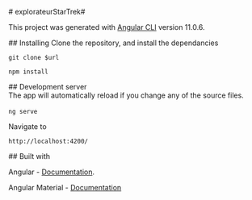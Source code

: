 # explorateurStarTrek#

This project was generated with [Angular CLI](https://github.com/angular/angular-cli) version 11.0.6.

## Installing
Clone the repository, and install the dependancies

`git clone $url`

`npm install`

## Development server
The app will automatically reload if you change any of the source files.

`ng serve` 

Navigate to 

`http://localhost:4200/`


## Built with

Angular - [Documentation](https://angular.io/docs). 

Angular Material - [Documentation](https://material.angular.io/)
